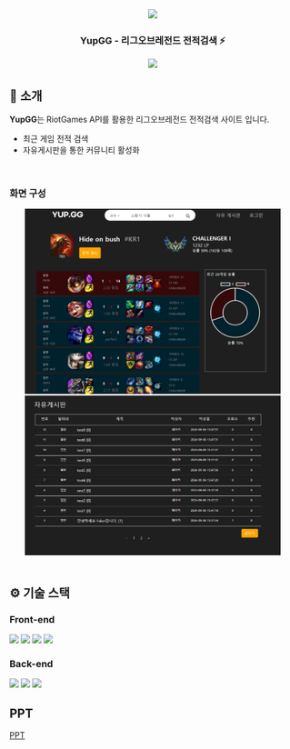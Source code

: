 
<div align="center">

<!-- logo -->
<img src="https://upload.wikimedia.org/wikipedia/commons/thumb/d/d8/League_of_Legends_2019_vector.svg/320px-League_of_Legends_2019_vector.svg.png" width="180"/>

<h3>YupGG - 리그오브레전드 전적검색 ⚡</h3>

<img src="https://img.shields.io/badge/프로젝트 기간-2024.08.05 ~ 2024.09.06-skyblue?style=flat&logo=&logoColor=white" />

</div> 


## 📝 소개
**YupGG**는 RiotGames API를 활용한 리그오브레전드 전적검색 사이트 입니다.

- 최근 게임 전적 검색 
- 자유게시판을 통한 커뮤니티 활성화

<br />

### 화면 구성
<div align="center">
<img src="./images/search.png" width="450" >
<img src="./images/post.png" width="450">
</div>

<br />


## ⚙ 기술 스택
### Front-end
<div style="display:inline-block;" align:"center">

  <img src="https://img.shields.io/badge/HTML-239120?style=for-the-badge&logo=html5&logoColor=white"/>
  <img src="https://img.shields.io/badge/CSS-239120?&style=for-the-badge&logo=css3&logoColor=white" />
  <img src="https://img.shields.io/badge/Bootstrap-563D7C?style=for-the-badge&logo=bootstrap&logoColor=white"/>
  <img src="https://img.shields.io/badge/JavaScript-F7DF1E?style=for-the-badge&logo=JavaScript&logoColor=white"/>
</div>

### Back-end
<div>
  <img src="https://img.shields.io/badge/java-%23ED8B00.svg?style=for-the-badge&logo=openjdk&logoColor=white" />
  <img src="https://img.shields.io/badge/Spring-6DB33F?style=for-the-badge&logo=spring&logoColor=white"/>
  <img src="https://img.shields.io/badge/mysql-4479A1.svg?style=for-the-badge&logo=mysql&logoColor=white" />

</div>

## PPT
<a href="https://github.com/yup22/yupgg/blob/main/YupGG.pdf">PPT</a>
